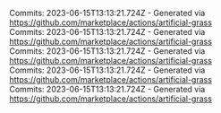 Commits: 2023-06-15T13:13:21.724Z - Generated via https://github.com/marketplace/actions/artificial-grass
<br>
Commits: 2023-06-15T13:13:21.724Z - Generated via https://github.com/marketplace/actions/artificial-grass
<br>
Commits: 2023-06-15T13:13:21.724Z - Generated via https://github.com/marketplace/actions/artificial-grass
<br>
Commits: 2023-06-15T13:13:21.724Z - Generated via https://github.com/marketplace/actions/artificial-grass
<br>
Commits: 2023-06-15T13:13:21.724Z - Generated via https://github.com/marketplace/actions/artificial-grass
<br>
